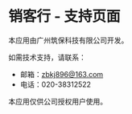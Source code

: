 # 销客行 - 支持页面

本应用由广州筑保科技有限公司开发。

如需技术支持，请联系：
- 邮箱：zbkj896@163.com
- 电话：020-38312522

本应用仅供公司授权用户使用。

